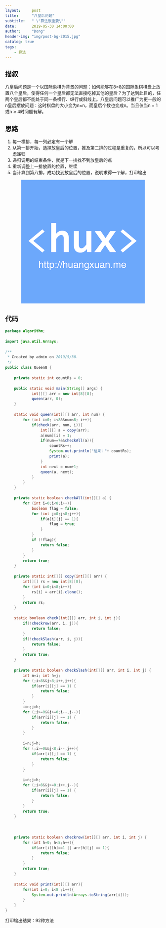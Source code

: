 ```yaml
---
layout:     post
title:      "八皇后问题"
subtitle:   " \"算法很重要\""
date:       2019-05-30 14:00:00
author:     "Dong"
header-img: "img/post-bg-2015.jpg"
catalog: true
tags:
    - 算法
---
```


## 描叙
八皇后问题是一个以国际象棋为背景的问题：如何能够在8×8的国际象棋棋盘上放置八个皇后，使得任何一个皇后都无法直接吃掉其他的皇后？为了达到此目的，任两个皇后都不能处于同一条横行、纵行或斜线上。八皇后问题可以推广为更一般的n皇后摆放问题：这时棋盘的大小变为n×n，而皇后个数也变成n。当且仅当n = 1或n ≥ 4时问题有解。

## 思路
1. 每一横排，每一列必定有一个解
2. 从第一排开始，选择放皇后的位置，推及第二排的过程是重复的，所以可以考虑递归
3. 递归调用的结束条件，就是下一排找不到放皇后的点
4. 重新调整上一排放置的位置，继续
5. 当计算到第八排，成功找到放皇后的位置，说明求得一个解，打印输出

<center>
    <img src="https://github.com/ywdlucking/ywdlucking.github.io/blob/master/img/icon_wechat.png">
</center>

## 代码
```java
package algorithm;

import java.util.Arrays;

/**
 * Created by admin on 2019/5/30.
 */
public class Queen8 {

    private static int countRs = 0;

    public static void main(String[] args) {
            int[][] arr = new int[8][8];
            queen(arr, 0);
    }

    static void queen(int[][] arr, int num) {
        for (int i=0; i<8&&num<8; i++){
            if(check(arr, num, i)){
                int[][] a = copy(arr);
                a[num][i] = 1;
                if(num==7&&checkAll(a)){
                    countRs++;
                    System.out.println("结果："+ countRs);
                    print(a);
                }
                int next = num+1;
                queen(a, next);
            }
        }
    }

    private static boolean checkAll(int[][] a) {
        for (int i=0;i<8;i++){
            boolean flag = false;
            for (int j=0;j<8;j++){
                if(a[i][j] == 1){
                    flag = true;
                }
            }
            if (!flag){
                return false;
            }
        }
        return true;
    }

    private static int[][] copy(int[][] arr) {
        int[][] rs = new int[8][8];
        for (int i=0;i<8;i++){
            rs[i] = arr[i].clone();
        }
        return rs;
    }

    static boolean check(int[][] arr, int i, int j){
        if(!checkrow(arr, i, j)){
            return false;
        }
        if(!checkSlash(arr, i, j)){
            return false;
        }
        return true;
    }

    private static boolean checkSlash(int[][] arr, int i, int j) {
        int n=i; int h=j;
        for (;i<8&&j<8;i++,j++){
            if(arr[i][j] == 1) {
                return false;
            }
        }
        i=n;j=h;
        for (;i>=0&&j>=0;i--,j--){
            if(arr[i][j] == 1) {
                return false;
            }
        }

        i=n;j=h;
        for (;i>=0&&j<8;i--,j++){
            if(arr[i][j] == 1) {
                return false;
            }
        }

        i=n;j=h;
        for (;i<8&&j>=0;i++,j--){
            if(arr[i][j] == 1) {
                return false;
            }
        }
        return true;
    }



    private static boolean checkrow(int[][] arr, int i, int j) {
        for (int h=0; h<8;h++){
            if(arr[i][h]==1 || arr[h][j] == 1){
                return false;
            }
        }
        return true;
    }

    static void print(int[][] arr){
        for(int i=0; i<8 ;i++){
            System.out.println(Arrays.toString(arr[i]));
        }
    }
}


```

打印输出结果：92种方法